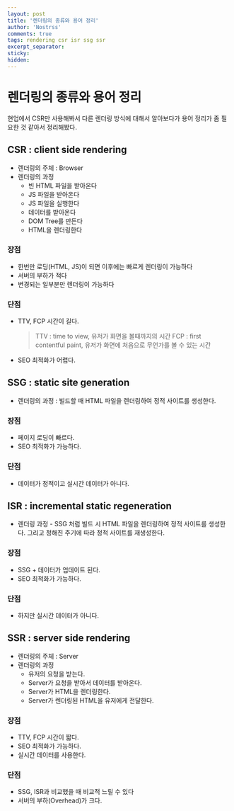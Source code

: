 ```yaml
---
layout: post
title: '렌더링의 종류와 용어 정리'
author: 'Nostrss'
comments: true
tags: rendering csr isr ssg ssr
excerpt_separator:
sticky:
hidden:
---
```


# 렌더링의 종류와 용어 정리

현업에서 CSR만 사용해봐서 다른 렌더링 방식에 대해서 알아보다가 용어 정리가 좀 필요한 것 같아서 정리해봤다.

## CSR : client side rendering

- 렌더링의 주체 : Browser
- 렌더링의 과정
  - 빈 HTML 파일을 받아온다
  - JS 파일을 받아온다
  - JS 파일을 실행한다
  - 데이터를 받아온다
  - DOM Tree를 만든다
  - HTML을 렌더링한다

### 장점

- 한번만 로딩(HTML, JS)이 되면 이후에는 빠르게 렌더링이 가능하다
- 서버의 부하가 적다
- 변경되는 일부분만 렌더링이 가능하다

### 단점

- TTV, FCP 시간이 길다.

  > TTV : time to view, 유저가 화면을 볼때까지의 시간
  > FCP : first contentful paint, 유저가 화면에 처음으로 무언가를 볼 수 있는 시간

- SEO 최적화가 어렵다.

## SSG : static site generation

- 렌더링의 과정 : 빌드할 때 HTML 파일을 렌더링하여 정적 사이트를 생성한다.

### 장점

- 페이지 로딩이 빠르다.
- SEO 최적화가 가능하다.

### 단점

- 데이터가 정적이고 실시간 데이터가 아니다.

## ISR : incremental static regeneration

- 렌더링 과정 - SSG 처럼 빌드 시 HTML 파일을 렌더링하여 정적 사이트를 생성한다. 그리고 정해진 주기에 따라 정적 사이트를 재생성한다.

### 장점

- SSG + 데이터가 업데이트 된다.
- SEO 최적화가 가능하다.

### 단점

- 하지만 실시간 데이터가 아니다.

## SSR : server side rendering

- 렌더링의 주체 : Server
- 렌더링의 과정
  - 유저의 요청을 받는다.
  - Server가 요청을 받아서 데이터를 받아온다.
  - Server가 HTML을 렌더링한다.
  - Server가 렌더링된 HTML을 유저에게 전달한다.

### 장점

- TTV, FCP 시간이 짧다.
- SEO 최적화가 가능하다.
- 실시간 데이터를 사용한다.

### 단점

- SSG, ISR과 비교했을 때 비교적 느릴 수 있다
- 서버의 부하(Overhead)가 크다.
